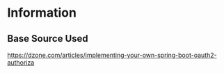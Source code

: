 # Information

## Base Source Used
https://dzone.com/articles/implementing-your-own-spring-boot-oauth2-authoriza

